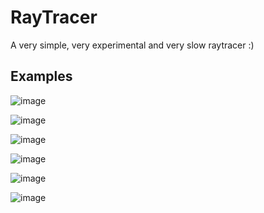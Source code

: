 RayTracer
=========

A very simple, very experimental and very slow raytracer :)

Examples
--------

![image](https://raw.githubusercontent.com/kovacsv/RayTracer/images/08_sphere_and_cylinder.txt_algorithm-pathtrace2_samples-256.png)

![image](https://raw.githubusercontent.com/kovacsv/RayTracer/images/18_various_shapes.txt_algorithm-pathtrace2_samples-256.png)

![image](https://raw.githubusercontent.com/kovacsv/RayTracer/images/11_teapot.txt_algorithm-pathtrace2_samples-256.png)

![image](https://raw.githubusercontent.com/kovacsv/RayTracer/images/12_bunny.txt_algorithm-pathtrace2_samples-256.png)

![image](https://raw.githubusercontent.com/kovacsv/RayTracer/images/16_dragon.txt_algorithm-pathtrace2_samples-256.png)

![image](https://raw.githubusercontent.com/kovacsv/RayTracer/images/17_depth_of_field.txt_algorithm-pathtrace2_samples-256.png)
